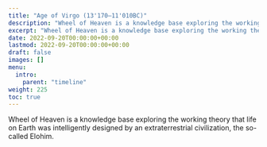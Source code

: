 ```yaml
---
title: "Age of Virgo (13'170—11'010BC)"
description: "Wheel of Heaven is a knowledge base exploring the working theory that life on Earth was intelligently designed by an extraterrestrial civilization, the so-called Elohim."
excerpt: "Wheel of Heaven is a knowledge base exploring the working theory that life on Earth was intelligently designed by an extraterrestrial civilization, the so-called Elohim."
date: 2022-09-20T00:00:00+00:00
lastmod: 2022-09-20T00:00:00+00:00
draft: false
images: []
menu:
  intro:
    parent: "timeline"
weight: 225
toc: true
---
```


Wheel of Heaven is a knowledge base exploring the working theory that life on Earth was intelligently designed by an extraterrestrial civilization, the so-called Elohim.
